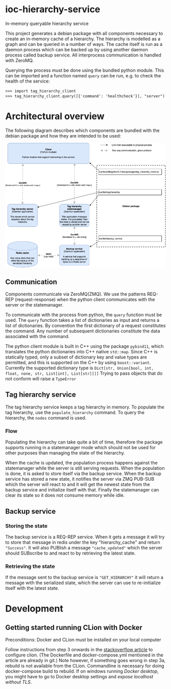 # ioc-hierarchy-service
In-memory queryable hierarchy service

This project generates a debian package with all components necessary to
create an in-memory cache of a hierarchy. The hierarchy is modelled as
a graph and can be queried in a number of ways. The cache itself is run
as a daemon process which can be backed up by using another daemon
process called backup service. All interprocess communication is handled
with ZeroMQ.

Querying the process must be done using the bundled python module. This
can be imported and a function named `query` can be run, e.g. to check
the health of the service:

```
>>> import tag_hierarchy_client
>>> tag_hierarchy_client.query([{'command': 'healthcheck'}], "server")
```

# Architectural overview
The following diagram describes which components are bundled with the
debian package and how they are intended to be used:

![Architecture diagram](docs/hierarchy_daemon.png)

## Communication
Components communicate via ZeroMQ(ZMQ). We use the patterns REQ-REP
(request-response) when the python client communicates with the server
or the statemanager.

To communicate with the process from python, the `query` function must be
used. The `query` function takes a list of dictionaries as input
and returns a list of dictionaries. By convention the first
dictionary of a request constitutes the command. Any number of
subsequent dictionaries constitute the data associated with the command.

The python client module is built in C++ using the package `pybind11`, which
translates the python dictionaries into C++ native `std::map`. Since
C++ is statically typed, only a subset of dictionary key and value
types are permitted, and this is supported on the C++ by using
`boost::variant`. Currently the supported dictionary type is
`Dict[str, Union[bool, int, float, none, str, List[int], List[str]]]]`
Trying to pass objects that do not conform will raise a `TypeError`

## Tag hierarchy service
The tag hierarchy service keeps a tag hierarchy in memory. To populate
the tag hierarchy, use the `populate_hierarchy` command. To query the
hierarchy, the `nodes` command is used.

### Flow
Populating the hierarchy can take quite a bit of time, therefore the
package supports running in a statemanager mode which should not be used
for other purposes than managing the state of the hierarchy.

When the cache is updated, the population process happens against the
statemanager while the server is still serving requests. When the
population is done, it is asked to store itself via the backup service.
When the backup service has stored a new state, it notifies the server
via ZMQ PUB-SUB which the server will react to and it will get the
newest state from the backup service and initialize itself with that.
Finally the statemanager can clear its state so it does not consume
memory while idle.

## Backup service

### Storing the state
The backup service is a REQ-REP service. When it gets a message it will
try to store that message in redis under the key "hierarchy_cache" and
return `"Success"`. It will also PUBlish a message `"cache_updated"`
which the server should SUBscribe to and react to by retrieving the
latest state. 

### Retrieving the state
If the message sent to the backup service is `"GET_HIERARCHY"` it will
return a message with the serialized state, which the server can use to
re-initialize itself with the latest state.

# Development
## Getting started running CLion with Docker
Preconditions: Docker and CLion must be installed on your local computer

Follow instructions from step 3 onwards in the [stackoverflow article](https://stackoverflow.com/questions/55272484/how-to-code-run-programs-in-a-docker-container-using-clion/55424792) 
to configure clion. (The Dockerfile and docker-compose.yml mentioned
in the article are already in git.) Note however, if something goes wrong in step 3a, rebuild is not available from
the CLion. Commandline is necessary for doing docker-compose build to rebuild. If on windows running _Docker desktop_, you 
might have to go to Docker desktop settings and _expose localhost without TLS_.

